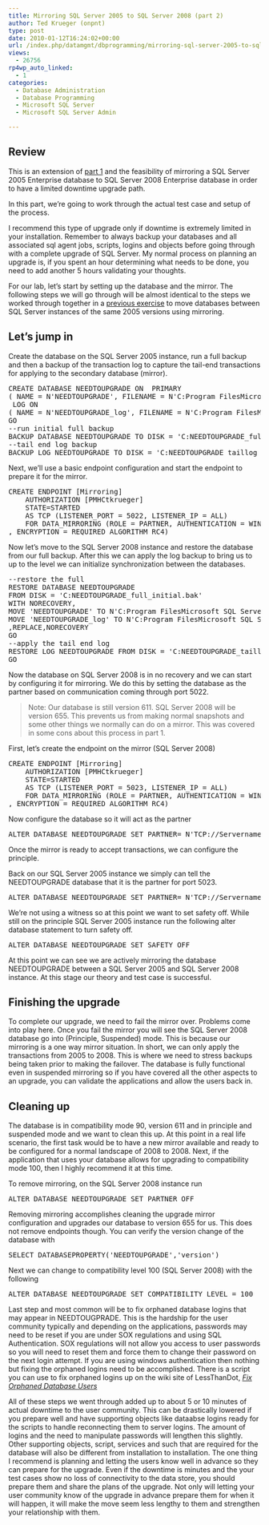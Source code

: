 ```yaml
---
title: Mirroring SQL Server 2005 to SQL Server 2008 (part 2)
author: Ted Krueger (onpnt)
type: post
date: 2010-01-12T16:24:02+00:00
url: /index.php/datamgmt/dbprogramming/mirroring-sql-server-2005-to-sql-server-2/
views:
  - 26756
rp4wp_auto_linked:
  - 1
categories:
  - Database Administration
  - Database Programming
  - Microsoft SQL Server
  - Microsoft SQL Server Admin

---
```

## Review

This is an extension of [part 1][1] and the feasibility of mirroring a SQL Server 2005 Enterprise database to SQL Server 2008 Enterprise database in order to have a limited downtime upgrade path.

In this part, we’re going to work through the actual test case and setup of the process.

I recommend this type of upgrade only if downtime is extremely limited in your installation. Remember to always backup your databases and all associated sql agent jobs, scripts, logins and objects before going through with a complete upgrade of SQL Server. My normal process on planning an upgrade is, if you spent an hour determining what needs to be done, you need to add another 5 hours validating your thoughts. 

For our lab, let’s start by setting up the database and the mirror. The following steps we will go through will be almost identical to the steps we worked through together in a [previous exercise][2] to move databases between SQL Server instances of the same 2005 versions using mirroring. 

## Let&#8217;s jump in

Create the database on the SQL Server 2005 instance, run a full backup and then a backup of the transaction log to capture the tail-end transactions for applying to the secondary database (mirror). 

<pre>CREATE DATABASE NEEDTOUPGRADE ON  PRIMARY 
( NAME = N'NEEDTOUPGRADE', FILENAME = N'C:Program FilesMicrosoft SQL ServerMSSQL.1MSSQLDATANEEDTOUPGRADE.mdf' , SIZE = 2048KB , MAXSIZE = UNLIMITED, FILEGROWTH = 1024KB )
 LOG ON 
( NAME = N'NEEDTOUPGRADE_log', FILENAME = N'C:Program FilesMicrosoft SQL ServerMSSQL.1MSSQLDATANEEDTOUPGRADE_log.ldf' , SIZE = 1024KB , MAXSIZE = 2048GB , FILEGROWTH = 10%)
GO
--run initial full backup
BACKUP DATABASE NEEDTOUPGRADE TO DISK = 'C:NEEDTOUPGRADE_full_initial.bak'
--tail end log backup
BACKUP LOG NEEDTOUPGRADE TO DISK = 'C:NEEDTOUPGRADE_taillog_initial.trn'</pre>

Next, we’ll use a basic endpoint configuration and start the endpoint to prepare it for the mirror.

<pre>CREATE ENDPOINT [Mirroring] 
    AUTHORIZATION [PMHCtkrueger]
    STATE=STARTED
    AS TCP (LISTENER_PORT = 5022, LISTENER_IP = ALL)
    FOR DATA_MIRRORING (ROLE = PARTNER, AUTHENTICATION = WINDOWS NEGOTIATE
, ENCRYPTION = REQUIRED ALGORITHM RC4)</pre></p> 

Now let’s move to the SQL Server 2008 instance and restore the database from our full backup. After this we can apply the log backup to bring us to up to the level we can initialize synchronization between the databases.

<pre>--restore the full
RESTORE DATABASE NEEDTOUPGRADE 
FROM DISK = 'C:NEEDTOUPGRADE_full_initial.bak'
WITH NORECOVERY,
MOVE 'NEEDTOUPGRADE' TO N'C:Program FilesMicrosoft SQL ServerMSSQL.1MSSQLDATANEEDTOUPGRADE_mirror.mdf',
MOVE 'NEEDTOUPGRADE_log' TO N'C:Program FilesMicrosoft SQL ServerMSSQL.1MSSQLDATANEEDTOUPGRADE_mirror_log.ldf'
,REPLACE,NORECOVERY
GO
--apply the tail end log 
RESTORE LOG NEEDTOUPGRADE FROM DISK = 'C:NEEDTOUPGRADE_taillog_initial.trn' WITH NORECOVERY
GO</pre>

Now the database on SQL Server 2008 is in no recovery and we can start by configuring it for mirroring. We do this by setting the database as the partner based on communication coming through port 5022. 

> <span class="MT_red">Note: Our database is still version 611. SQL Server 2008 will be version 655. This prevents us from making normal snapshots and some other things we normally can do on a mirror. This was covered in some cons about this process in part 1.</span>

First, let’s create the endpoint on the mirror (SQL Server 2008)

<pre>CREATE ENDPOINT [Mirroring] 
    AUTHORIZATION [PMHCtkrueger]
    STATE=STARTED
    AS TCP (LISTENER_PORT = 5023, LISTENER_IP = ALL)
    FOR DATA_MIRRORING (ROLE = PARTNER, AUTHENTICATION = WINDOWS NEGOTIATE
, ENCRYPTION = REQUIRED ALGORITHM RC4)</pre>

Now configure the database so it will act as the partner

<pre>ALTER DATABASE NEEDTOUPGRADE SET PARTNER= N'TCP://Servername:5022'</pre>

Once the mirror is ready to accept transactions, we can configure the principle.

Back on our SQL Server 2005 instance we simply can tell the NEEDTOUPGRADE database that it is the partner for port 5023. 

<pre>ALTER DATABASE NEEDTOUPGRADE SET PARTNER= N'TCP://Servername:5023'</pre>

We’re not using a witness so at this point we want to set safety off. While still on the principle SQL Server 2005 instance run the following alter database statement to turn safety off.

<pre>ALTER DATABASE NEEDTOUPGRADE SET SAFETY OFF</pre></p> 

At this point we can see we are actively mirroring the database NEEDTOUPGRADE between a SQL Server 2005 and SQL Server 2008 instance. At this stage our theory and test case is successful. 

## Finishing the upgrade

To complete our upgrade, we need to fail the mirror over. Problems come into play here. Once you fail the mirror you will see the SQL Server 2008 database go into (Principle, Suspended) mode. This is because our mirroring is a one way mirror situation. In short, we can only apply the transactions from 2005 to 2008. This is where we need to stress backups being taken prior to making the failover. The database is fully functional even in suspended mirroring so if you have covered all the other aspects to an upgrade, you can validate the applications and allow the users back in. 

## Cleaning up

The database is in compatibility mode 90, version 611 and in principle and suspended mode and we want to clean this up. At this point in a real life scenario, the first task would be to have a new mirror available and ready to be configured for a normal landscape of 2008 to 2008. Next, if the application that uses your database allows for upgrading to compatibility mode 100, then I highly recommend it at this time. 

To remove mirroring, on the SQL Server 2008 instance run

<pre>ALTER DATABASE NEEDTOUPGRADE SET PARTNER OFF</pre>

Removing mirroring accomplishes cleaning the upgrade mirror configuration and upgrades our database to version 655 for us. This does not remove endpoints though. You can verify the version change of the database with

<pre>SELECT DATABASEPROPERTY('NEEDTOUPGRADE','version')</pre>

Next we can change to compatibility level 100 (SQL Server 2008) with the following 

<pre>ALTER DATABASE NEEDTOUPGRADE SET COMPATIBILITY_LEVEL = 100</pre></p> 

Last step and most common will be to fix orphaned database logins that may appear in NEEDTOUGPRADE. This is the hardship for the user community typically and depending on the applications, passwords may need to be reset if you are under SOX regulations and using SQL Authentication. SOX regulations will not allow you access to user passwords so you will need to reset them and force them to change their password on the next login attempt. If you are using windows authentication then nothing but fixing the orphaned logins need to be accomplished. There is a script you can use to fix orphaned logins up on the wiki site of LessThanDot, [_Fix Orphaned Database Users_][3]
  

  
All of these steps we went through added up to about 5 or 10 minutes of actual downtime to the user community. This can be drastically lowered if you prepare well and have supporting objects like dataabse logins ready for the scripts to handle reconnecting them to server logins. The amount of logins and the need to manipulate passwords will lengthen this slightly. Other supporting objects, script, services and such that are required for the database will also be different from installation to installation. The one thing I recommend is planning and letting the users know well in advance so they can prepare for the upgrade. Even if the downtime is minutes and the your test cases show no loss of connectivity to the data store, you should prepare them and share the plans of the upgrade. Not only will letting your user community know of the upgrade in advance prepare them for when it will happen, it will make the move seem less lengthy to them and strengthen your relationship with them.

 [1]: /index.php/DataMgmt/DBAdmin/mirroring-sql-server-2005-to-sql-server-2008
 [2]: /index.php/DataMgmt/DBAdmin/move-databases-to-new-server-with-little-1
 [3]: http://wiki.ltd.local/index.php/Fix_Orphaned_Database_Users
